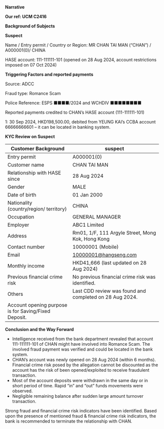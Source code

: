 **Narrative**

**Our ref: UCM C2416**

**Background of Subjects**

**Suspect**

Name / Entry permit / Country or Region: MR CHAN TAI MAN (“CHAN”) / A000001(0)/ CHINA

HASE account: 111-111111-101 (opened on 28 Aug 2024, account restrictions imposed on 07 Oct 2024)

**Triggering Factors and reported payments**

Source: ADCC

Fraud type: Romance Scam

Police Reference: ESPS ■■■■/2024 and WCHDIV ■■■■■■■■

Reported payments credited to CHAN’s HASE account (111-111111-101)

1: 30 Sep 2024, HKD198,500.00, debited from YEUNG KAI’s CCBA account 66666666601 – it can be located in banking system.

**KYC Review on Suspect**

| **Customer Background** | suspect |
| --- | --- |
| Entry permit | A000001(0) |
| Customer name | CHAN TAI MAN |
| Relationship with HASE since | 28 Aug 2024 |
| Gender | MALE |
| Date of birth | 01 Jan 2000 |
| Nationality (country/region/ territory) | CHINA |
| Occupation | GENERAL MANAGER |
| Employer | ABC1 Limited |
| Address | Rm01, 1/F, 111 Argyle Street, Mong Kok, Hong Kong |
| Contact number | 10000001 (Mobile) |
| Email | 10000001@hangseng.com |
| Monthly income | HKD41,666 (last updated on 28 Aug 2024) |
| Previous financial crime risk | No previous financial crime risk was identified. |
| Others | Last CDD review was found and completed on 28 Aug 2024. |
| Account opening purpose is for Saving/Fixed Deposit. |

**Conclusion and the Way Forward**

* Intelligence received from the bank department revealed that account 111-111111-101 of CHAN might have involved into Romance Scam. The involved fraud payment was verified and could be located in the bank system.
* CHAN’s account was newly opened on 28 Aug 2024 (within 6 months). Financial crime risk posed by the allegation cannot be discounted as the account has the risk of been opened/exploited to receive fraudulent transaction.
* Most of the account deposits were withdrawn in the same day or in short period of time. Rapid “in” and “out” funds movements were observed.
* Negligible remaining balance after sudden large amount turnover transaction.

Strong fraud and financial crime risk indicators have been identified. Based upon the presence of mentioned fraud & financial crime risk indicators, the bank is recommended to terminate the relationship with CHAN.